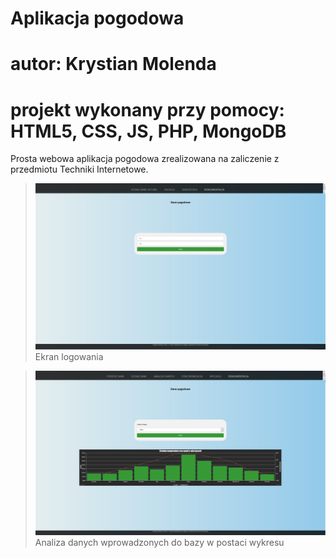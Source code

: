 # Aplikacja pogodowa
# autor: Krystian Molenda
# projekt wykonany przy pomocy: HTML5, CSS, JS, PHP, MongoDB
Prosta webowa aplikacja pogodowa zrealizowana na zaliczenie z przedmiotu Techniki Internetowe.<br>

>![](https://github.com/pierwiastekzminusjeden/Aplikacja-pogodowa/blob/master/1.PNG)<br>Ekran logowania<br>

>![](https://github.com/pierwiastekzminusjeden/Aplikacja-pogodowa/blob/master/2.PNG)<br>Analiza danych wprowadzonych do bazy w postaci wykresu
